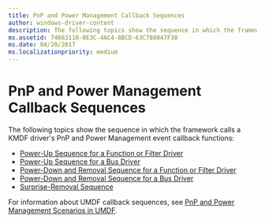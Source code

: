```yaml
---
title: PnP and Power Management Callback Sequences
author: windows-driver-content
description: The following topics show the sequence in which the framework calls a KMDF driver's PnP and Power Management event callback functions
ms.assetid: 74663110-8E3C-4AC4-8BCD-63C788047F38
ms.date: 04/20/2017
ms.localizationpriority: medium
---
```


# PnP and Power Management Callback Sequences


The following topics show the sequence in which the framework calls a KMDF driver's PnP and Power Management event callback functions:

-   [Power-Up Sequence for a Function or Filter Driver](power-up-sequence-for-a-function-or-filter-driver.md)
-   [Power-Up Sequence for a Bus Driver](power-up-sequence-for-a-bus-driver.md)
-   [Power-Down and Removal Sequence for a Function or Filter Driver](power-down-and-removal-sequence-for-a-function-or-filter-driver.md)
-   [Power-Down and Removal Sequence for a Bus Driver](power-down-and-removal-sequence-for-a-bus-driver.md)
-   [Surprise-Removal Sequence](surprise-removal-sequence.md)

For information about UMDF callback sequences, see [PnP and Power Management Scenarios in UMDF](pnp-and-power-management-scenarios-in-umdf.md).

 

 





